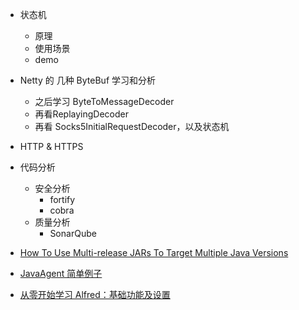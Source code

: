 
* 状态机
  - 原理
  - 使用场景
  - demo
* Netty 的 几种 ByteBuf 学习和分析
  - 之后学习 ByteToMessageDecoder
  - 再看ReplayingDecoder
  - 再看 Socks5InitialRequestDecoder，以及状态机
* HTTP & HTTPS

* 代码分析
  - 安全分析
    - fortify
    - cobra
  - 质量分析
    - SonarQube

* [How To Use Multi-release JARs To Target Multiple Java Versions](https://blog.codefx.org/tools/multi-release-jars-multiple-java-versions/)

* [JavaAgent 简单例子](https://blog.csdn.net/catoop/article/details/51034739#commentBox)

* [从零开始学习 Alfred：基础功能及设置](https://sspai.com/post/32979)
